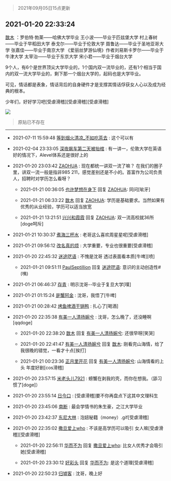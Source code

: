 > 2021年09月05日15点更新
<link rel="stylesheet" href="https://cdn.jsdelivr.net/gh/taotie6/sampleJSON@main/css/photo_show.css">


 ## 2021-01-20 22:33:24 

 [㪚木](https://www.coolapk.com/feed/24333409?shareKey=NTEwYzMzMDQ5ZjliNjEzMTc3YWY~) ：罗伯特·勃莱——哈佛大学毕业
王小波——毕业于匹兹堡大学
村上春树——毕业于早稻田大学
泰戈尔——毕业于伦敦大学
聂鲁达——毕业于圣地亚哥大学
张嘉佳——毕业于南京大学
《爱丽丝梦游仙境》作者刘易斯卡罗尔——毕业于牛津大学
太宰治——毕业于东京大学
宋小君——毕业于烟台大学<!--break-->

9个人，有6个是世界顶尖大学毕业的，1个国内双一流毕业的，还有1个相当于国内的双一流大学毕业的，剩下那一个烟台大学的，起码也是大学毕业。

可见，情话都是表象，情话背后的自身硬件才是支撑其情话俘获女人心以及成为经典的根本。

少年们，好好学习吧[受虐滑稽][受虐滑稽][受虐滑稽] 

<div class="album">
<img class="img-item" src="https://image.coolapk.com/feed/2019/0405/16/1081091_1554454676_0752@560x298.gif" />
</div>

> 原贴已不存在 

 ------- 

- 2021-07-11 15:59:48 [等到烟火清凉_不如吃茶去](uid=4414997) : 这个可以有 

- 2021-02-04 23:33:05 [深夜飙车第二天被抬棺](uid=3212495) : 有一讲一，伦敦大学在英语好的情况下，Alevel体系还是很好上的 

- 2021-01-20 23:03:42 [ZAOHUA](uid=1930793) : 现在都统一讲双一流了嘛？ 在我们的圈子里，讲双一流一般是指非985 211，感觉差别还是不小的。首富作为公司负责人，招聘时对学历怎么看呀？ 

    - 2021-01-21 00:36:05 [也许梦想在身下](uid=3756126) 回复 [ZAOHUA](uid=1930793): 同问[呲牙] 

    - 2021-01-21 06:33:22 [㪚木](uid=1081091) 回复 [ZAOHUA](uid=1930793): 学历是基础要求。当然如果有优秀的从业经验，学历可以适当放宽 

    - 2021-01-21 13:21:51 [兴兴和霞霞](uid=2029334) 回复 [ZAOHUA](uid=1930793): 双一流高校就36所[doge呵斥] 

- 2021-01-21 10:30:37 [煮海三杯水](uid=695018) : 老哥这么喜欢周星星呢[受虐滑稽] 

- 2021-01-21 09:56:12 [改名真的烦](uid=2838207) : 大学重要，专业也很重要[受虐滑稽] 

- 2021-01-20 22:45:32 [迷途呓语](uid=2624507) : 不愧是沈哥 透过表面看本质[牛啤][喷] 

    - 2021-01-21 09:51:11 [PaulSeptillion](uid=3004537) 回复 [迷途呓语](uid=2624507): 意识的主动创造性#(咦) 

- 2021-01-21 06:46:37 [存青](uid=1006954) : 明示沈哥--毕业于复旦大学[噗] 

- 2021-01-21 01:15:24 [是蟹阿金](uid=2714159) : 沈哥，我悟了[牛啤] 

- 2021-01-21 00:28:42 [烤鱼啤酒干锅鸭](uid=1076410) : 扎心了[喝酒] 

- 2021-01-20 22:35:38 [有美一人清扬婉兮](uid=1179818) : 沈哥，怎么晚了，还没睡啊[qqdoge] 

    - 2021-01-20 22:38:20 [㪚木](uid=1081091) 回复 [有美一人清扬婉兮](uid=1179818): 还很早呀[笑哭] 

    - 2021-01-20 22:41:47 [有美一人清扬婉兮](uid=1179818) 回复 [㪚木](uid=1081091): 刚看完山海情，给了我很晚的错觉，一看才十点[挨打] 

    - 2021-01-21 00:23:36 [正月里开花](uid=1789461) 回复 [有美一人清扬婉兮](uid=1179818): 山海情看的上头 年度好剧[cos滑稽] 

- 2021-01-20 23:57:15 [米老头儿7921](uid=3247034) : 螃蟹在剥我的壳，而你在想我。（舔习惯了[doge]） 

- 2021-01-20 23:55:14 [日今口](uid=644413) : [受虐滑稽]要不你再盘点下这其中文理科生 

- 2021-01-20 23:45:06 [南断](uid=1225983) : 最会学情书的朱生豪，之江大学毕业 

- 2021-01-20 23:42:37 [东尼大林](uid=1612569) : 泡妞秘籍（money）.gif[受虐滑稽] 

- 2021-01-20 22:35:02 [撒旦爱上who](uid=611166) : 不该是高学历可以吸引 女人嘛[受虐滑稽][受虐滑稽] 

    - 2021-01-20 22:56:11 [华而不为](uid=1212555) 回复 [撒旦爱上who](uid=611166): 比女人优秀才会吸引她[受虐滑稽] 

    - 2021-01-20 23:30:12 [好彩头](uid=1648440) 回复 [华而不为](uid=1212555): 是这个道理[受虐滑稽] 

- 2021-01-20 22:50:23 [归墟客](uid=3287587) : 沈哥，晚上好 

